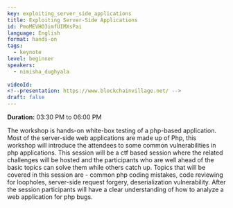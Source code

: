 ```yaml
---
key: exploiting_server_side_applications
title: Exploiting Server-Side Applications
id: PmoMEVHO3imfUIMXsPai
language: English
format: hands-on
tags:
  - keynote
level: beginner
speakers:
  - nimisha_dughyala
  
videoId: 
<!--presentation: https://www.blockchainvillage.net/ -->
draft: false
---
```

<b>Duration:</b> 03:30 PM to 06:00 PM

The workshop is hands-on white-box testing of a php-based application. Most of the server-side web applications are made up of Php, this workshop will introduce the attendees to some common vulnerabilities in php applications. This session will be a ctf based session where the related challenges will be hosted and the participants who are well ahead of the basic topics can solve them while others catch up. Topics that will be covered in this session are - common php coding mistakes, code reviewing for loopholes, server-side request forgery, deserialization vulnerability. After the session participants will have a clear understanding of how to analyze a web application for php bugs.

<!--
<a align="center" class="btn primary" target="_blank" rel="noopener" href="https://docs.google.com/forms/d/1Q2dFAYr9L-l7NmOKrkMBGEdjFlIULjxvObIRnM4eoRY">Register</a>
-->